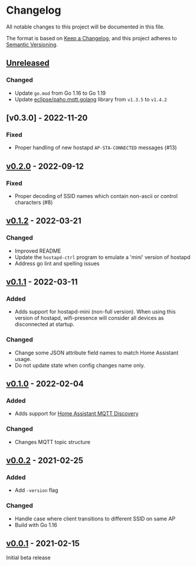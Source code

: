 # Changelog
All notable changes to this project will be documented in this file.

The format is based on [Keep a Changelog](https://keepachangelog.com/en/1.0.0/),
and this project adheres to [Semantic Versioning](https://semver.org/spec/v2.0.0.html).

## [Unreleased]
### Changed
- Update `go.mod` from Go 1.16 to Go 1.19
- Update [eclipse/paho.mqtt.golang](https://github.com/eclipse/paho.mqtt.golang) library from `v1.3.5` to `v1.4.2`

## [v0.3.0] - 2022-11-20
### Fixed
- Proper handling of new hostapd `AP-STA-CONNECTED` messages (#13)

## [v0.2.0] - 2022-09-12
### Fixed
- Proper decoding of SSID names which contain non-ascii or control characters (#8)

## [v0.1.2] - 2022-03-21
### Changed
- Improved README
- Update the `hostapd-ctrl` program to emulate a 'mini' version of hostapd
- Address go lint and spelling issues

## [v0.1.1] - 2022-03-11
### Added
- Adds support for hostapd-mini (non-full version). When using this version of hostapd, wifi-presence will consider all devices as disconnected at startup.

### Changed
- Change some JSON attribute field names to match Home Assistant usage.
- Do not update state when config changes name only.

## [v0.1.0] - 2022-02-04
### Added
- Adds support for [Home Assistant MQTT Discovery](https://www.home-assistant.io/integrations/device_tracker.mqtt/)

### Changed
- Changes MQTT topic structure

## [v0.0.2] - 2021-02-25
### Added
- Add `-version` flag

### Changed
- Handle case where client transitions to different SSID on same AP
- Build with Go 1.16

## [v0.0.1] - 2021-02-15
Initial beta release

[Unreleased]: https://github.com/awilliams/wifi-presence/compare/v0.2.0...HEAD
[v0.2.0]: https://github.com/awilliams/wifi-presence/compare/v0.1.2...v0.2.0
[v0.1.2]: https://github.com/awilliams/wifi-presence/compare/v0.1.1...v0.1.2
[v0.1.1]: https://github.com/awilliams/wifi-presence/compare/v0.1.0...v0.1.1
[v0.1.0]: https://github.com/awilliams/wifi-presence/compare/v0.0.2...v0.1.0
[v0.0.2]: https://github.com/awilliams/wifi-presence/compare/v0.0.1...v0.0.2
[v0.0.1]: https://github.com/awilliams/wifi-presence/releases/tag/v0.0.1
